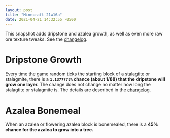 ```yaml
---
layout: post
title: "Minecraft 21w16a"
date: 2021-04-21 14:32:55 -0500
---
```


This snapshot adds dripstone and azalea growth, as well as even more raw ore texture tweaks. See the [changelog](https://www.minecraft.net/en-us/article/minecraft-snapshot-21w16a).

# Dripstone Growth

Every time the game random ticks the starting block of a stalagtite or stalagmite, there is a **`1.1377778%` chance (about 1/88) that the dripstone will grow one layer.**  The change does not change no matter how long the stalagtite or stalagmite is. The details are described in the [changelog](https://www.minecraft.net/en-us/article/minecraft-snapshot-21w16a).

# Azalea Bonemeal

When an azalea or flowering azalea block is bonemealed, there is a **45% chance for the azalea to grow into a tree.**

